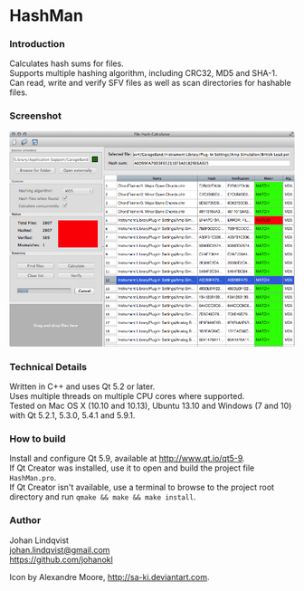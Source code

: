 HashMan
==================

### Introduction
Calculates hash sums for files.  
Supports multiple hashing algorithm, including CRC32, MD5 and SHA-1.  
Can read, write and verify SFV files as well as scan directories for hashable files.

### Screenshot
![Screenshot 1](/screenshots/screenshot1.png?raw=true)

### Technical Details
Written in C++ and uses Qt 5.2 or later.  
Uses multiple threads on multiple CPU cores where supported.  
Tested on Mac OS X (10.10 and 10.13), Ubuntu 13.10 and Windows (7 and 10) with Qt 5.2.1, 5.3.0, 5.4.1 and 5.9.1.

### How to build
Install and configure Qt 5.9, available at http://www.qt.io/qt5-9.  
If Qt Creator was installed, use it to open and build the project file `HashMan.pro`.  
If Qt Creator isn't available, use a terminal to browse to the project root directory and run `qmake && make && make install`.

### Author
Johan Lindqvist  
johan.lindqvist@gmail.com  
https://github.com/johanokl

Icon by Alexandre Moore, http://sa-ki.deviantart.com.
